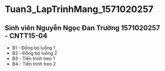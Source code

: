 # Tuan3_LapTrinhMang_1571020257

## Sinh viên Nguyễn Ngọc Đan Trường 1571020257 - CNTT15-04

* B1  - Đồng bộ luồng 1
* B2  - Đồng bộ luồng 2
* B3 - Tiến trình treo 1
* B4 - Tiến trình treo 2
